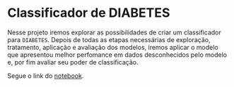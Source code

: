 # Classificador de **DIABETES**

Nesse projeto iremos explorar as possibilidades de criar um classificador para `DIABETES`.
Depois de todas as etapas necessárias de exploração, tratamento, aplicação e avaliação dos modelos, iremos aplicar o modelo que apresentou melhor perfomance em dados desconhecidos pelo modelo e, por fim avaliar seu poder de classificação.

Segue o link do [notebook](https://colab.research.google.com/drive/1DsuRHOuvov-Fm_XyI4QFKGRp4hJnSORD#scrollTo=dIaP4AdyypBX).
